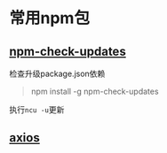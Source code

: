 # 常用npm包 

## [npm-check-updates](https://github.com/tjunnone/npm-check-updates)

检查升级package.json依赖

>npm install -g npm-check-updates

执行`ncu -u`更新

## [axios]()

